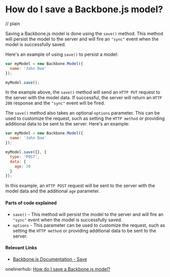 # How do I save a Backbone.js model?
// plain

Saving a Backbone.js model is done using the `save()` method. This method will persist the model to the server and will fire an `"sync"` event when the model is successfully saved.

Here's an example of using `save()` to persist a model:

```javascript
var myModel = new Backbone.Model({
  name: 'John Doe'
});

myModel.save();
```

In the example above, the `save()` method will send an `HTTP PUT` request to the server with the model data. If successful, the server will return an `HTTP 200` response and the `"sync"` event will be fired.

The `save()` method also takes an optional `options` parameter. This can be used to customize the request, such as setting the `HTTP method` or providing additional data to be sent to the server. Here's an example:

```javascript
var myModel = new Backbone.Model({
  name: 'John Doe'
});

myModel.save({}, {
  type: 'POST',
  data: {
    age: 30
  }
});
```

In this example, an `HTTP POST` request will be sent to the server with the model data and the additional `age` parameter.

#### Parts of code explained

* `save()` - This method will persist the model to the server and will fire an `"sync"` event when the model is successfully saved.
* `options` - This parameter can be used to customize the request, such as setting the `HTTP method` or providing additional data to be sent to the server.

#### Relevant Links

* [Backbone.js Documentation - Save](http://backbonejs.org/#Model-save)

onelinerhub: [How do I save a Backbone.js model?](https://onelinerhub.com/backbone.js/how-do-i-save-a-backbone-js-model)